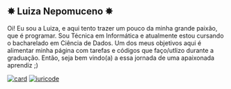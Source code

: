 ## ✸ Luiza Nepomuceno ✸

Oi! Eu sou a Luiza, e aqui tento trazer um pouco da minha grande paixão, que é programar. Sou Técnica em Informática e atualmente estou cursando o bacharelado em Ciência de Dados.
Um dos meus objetivos aqui é alimentar minha página com tarefas e códigos que faço/utlizo durante a graduação. Então, seja bem vindo(a) a essa jornada de uma apaixonada aprendiz ;)

<!--
**lulidsnn/lulidsnn** is a ✨ _special_ ✨ repository because its `README.md` (this file) appears on your GitHub profile.

Here are some ideas to get you started:

- 🔭 I’m currently working on ...
- 🌱 I’m currently learning ...
- 👯 I’m looking to collaborate on ...
- 🤔 I’m looking for help with ...
- 💬 Ask me about ...
- 📫 How to reach me: ...
- 😄 Pronouns: ...
- ⚡ Fun fact: ...
-->
[![card](https://github-readme-stats.vercel.app/api?username=lulidsnn&theme=dracula)](https://github.com/anuraghazra/github-readme-stats)
[![iuricode](https://github-readme-stats.vercel.app/api/top-langs/?username=lulidsnn&hide=html&layout=compact&theme=dracula)](https://github.com/anuraghazra/github-readme-stats)

